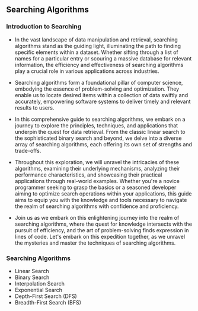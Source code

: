 ## Searching Algorithms

### Introduction to Searching

  - In the vast landscape of data manipulation and retrieval, searching algorithms stand as the guiding light, illuminating the path to finding specific elements within a dataset. Whether sifting through a list of names for a particular entry or scouring a massive database for relevant information, the efficiency and effectiveness of searching algorithms play a crucial role in various applications across industries.

  - Searching algorithms form a foundational pillar of computer science, embodying the essence of problem-solving and optimization. They enable us to locate desired items within a collection of data swiftly and accurately, empowering software systems to deliver timely and relevant results to users.

  - In this comprehensive guide to searching algorithms, we embark on a journey to explore the principles, techniques, and applications that underpin the quest for data retrieval. From the classic linear search to the sophisticated binary search and beyond, we delve into a diverse array of searching algorithms, each offering its own set of strengths and trade-offs.

  - Throughout this exploration, we will unravel the intricacies of these algorithms, examining their underlying mechanisms, analyzing their performance characteristics, and showcasing their practical applications through real-world examples. Whether you're a novice programmer seeking to grasp the basics or a seasoned developer aiming to optimize search operations within your applications, this guide aims to equip you with the knowledge and tools necessary to navigate the realm of searching algorithms with confidence and proficiency.

  - Join us as we embark on this enlightening journey into the realm of searching algorithms, where the quest for knowledge intersects with the pursuit of efficiency, and the art of problem-solving finds expression in lines of code. Let's embark on this expedition together, as we unravel the mysteries and master the techniques of searching algorithms.

### Searching Algorithms

- Linear Search
- Binary Search
- Interpolation Search
- Exponential Search
- Depth-First Search (DFS)
- Breadth-First Search (BFS)